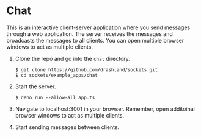 # Chat

This is an interactive client-server application where you send messages through a web application. The server receives the messages and broadcasts the messages to all clients. You can open multiple browser windows to act as multiple clients.

1. Clone the repo and go into the `chat` directory.

    ```
    $ git clone https://github.com/drashland/sockets.git
    $ cd sockets/example_apps/chat
    ```

2. Start the server.

    ```
    $ deno run --allow-all app.ts
    ```

3. Navigate to localhost:3001 in your browser. Remember, open additoinal browser windows to act as multiple clients.

4. Start sending messages between clients.
